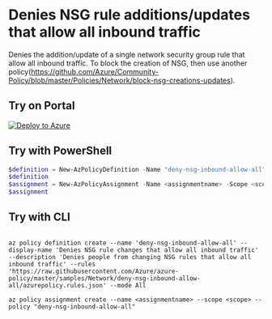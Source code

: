 # Denies NSG rule additions/updates that allow all inbound traffic

Denies the addition/update of  a single network security group rule that allow all inbound traffic. To block the creation of NSG, then use another policy(https://github.com/Azure/Community-Policy/blob/master/Policies/Network/block-nsg-creations-updates). 

## Try on Portal

[![Deploy to Azure](http://azuredeploy.net/deploybutton.png)](https://portal.azure.com/#blade/Microsoft_Azure_Policy/CreatePolicyDefinitionBlade/uri/https%3A%2F%2Fraw.githubusercontent.com%2FAzure%2Fazure-policy%2Fmaster%2Fsamples%2FNetwork%2Fdeny-nsg-inbound-allow-all%2Fazurepolicy.json)

## Try with PowerShell

````powershell
$definition = New-AzPolicyDefinition -Name "deny-nsg-inbound-allow-all" -DisplayName "Denies NSG rule changes that allow all inbound traffic" -description "Denies people from changing NSG rules that allow all inbound traffic" -Policy 'https://raw.githubusercontent.com/Azure/azure-policy/master/samples/Network/deny-nsg-inbound-allow-all/azurepolicy.rules.json' -Mode All
$definition
$assignment = New-AzPolicyAssignment -Name <assignmentname> -Scope <scope> -PolicyDefinition $definition
$assignment 
````

## Try with CLI

````cli

az policy definition create --name 'deny-nsg-inbound-allow-all' --display-name 'Denies NSG rule changes that allow all inbound traffic' --description 'Denies people from changing NSG rules that allow all inbound traffic' --rules 'https://raw.githubusercontent.com/Azure/azure-policy/master/samples/Network/deny-nsg-inbound-allow-all/azurepolicy.rules.json' --mode All

az policy assignment create --name <assignmentname> --scope <scope> --policy "deny-nsg-inbound-allow-all" 

````
